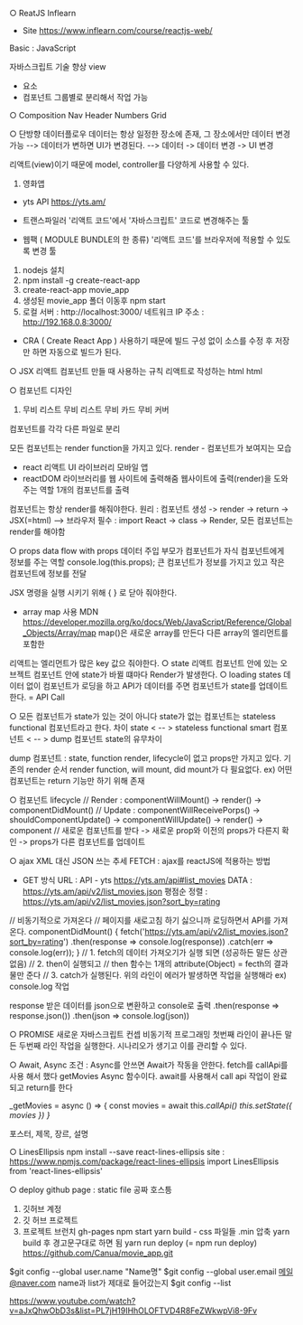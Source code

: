 ○ ReatJS
Inflearn
- Site
https://www.inflearn.com/course/reactjs-web/


Basic : JavaScript

자바스크립트 기술 향상
view

- 요소
- 컴포넌트
그룹별로 분리해서 작업 가능

○ Composition
Nav
Header
Numbers
Grid

○ 단방향 데이터플로우
데이터는 항상 일정한 장소에 존재, 그 장소에서만 데이터 변경 가능
--> 데이터가 변하면 UI가 변경된다.
--> 데이터 -> 데이터 변경 -> UI 변경

리액트(view)이기 때문에 model, controller를 다양하게 사용할 수 있다.



1. 영화앱
- yts API
https://yts.am/

- 트랜스파일러
'리액트 코드'에서 '자바스크립트' 코드로 변경해주는 툴
- 웹팩 ( MODULE BUNDLE의 한 종류)
'리액트 코드'를 브라우저에 적용할 수 있도록 변경
툴

1. nodejs 설치
2. npm install -g create-react-app
3. create-react-app movie_app
4. 생성된 movie_app 폴더 이동후
   npm start
5. 로컬 서버 : http://localhost:3000/
  네트워크 IP 주소 : http://192.168.0.8:3000/
- CRA ( Create React App ) 사용하기 때문에 빌드 구성 없이 소스를 수정 후 저장만 하면 자동으로 빌드가 된다.

○ JSX
리액트 컴포넌트 만들 때 사용하는 규칙
리액트로 작성하는 html
html



○ 컴포넌트 디자인
1. 무비 리스트
무비 리스트
무비 카드
무비 커버

컴포넌트를 각각 다른 파일로 분리

모든 컴포넌트는 render function을 가지고 있다.
render - 컴포넌트가 보여지는 모습

- react
리액트 UI 라이브러리
모바일 앱
- reactDOM
라이브러리를 웹 사이트에 출력해줌
웹사이트에 출력(render)을 도와주는 역할
1개의 컴포넌트를 출력

컴포넌트는 항상 render를 해줘야한다.
원리 : 컴포넌트 생성 -> render -> return -> JSX(=html) --> 브라우저
필수 : import React -> class -> Render, 모든 컴포넌트는 render를 해야함

○ props
data flow with props
데이터 주입
부모가 컴포넌트가 자식 컴포넌트에게 정보를 주는 역할
console.log(this.props);
큰 컴포넌트가 정보를 가지고 있고 작은 컴포넌트에 정보를 전달


 JSX 명령을 실행 시키기 위해 { } 로 닫아 줘야한다.

  - array map 사용
	MDN
	https://developer.mozilla.org/ko/docs/Web/JavaScript/Reference/Global_Objects/Array/map
	map()은 새로운 array를 만든다
	다른 array의 엘리먼트를 포함한

  리액트는 엘리먼트가 많은 key 값으 줘야한다.
○ state
리액트 컴포넌트 안에 있는 오브젝트
컴포넌트 안에 state가 바뀔 떄마다 Render가 발생한다.
○ loading states
데이터 없이 컴포넌트가 로딩을 하고 API가 데이터를 주면 컴포넌트가 state를 업데이트 한다. = API Call

○
모든 컴포넌트가 state가 있는 것이 아니다
state가 없는 컴포넌트는 stateless functional 컴포넌트라고 한다.
차이 state < -- > stateless functional
smart 컴포넌트  < -- > dump 컴포넌트
state의 유무차이

dump 컴포넌트 : state, function render, lifecycle이 없고
props만 가지고 있다.
기존의 render 순서 render function, will mount, did mount가 다 필요없다.
ex) 어떤 컴포넌트는 return 기능만 하기 위해 존재


○ 컴포넌트 lifecycle
// Render : componentWillMount() -> render() -> componentDidMount()
// Update : componentWillReceivePorps() -> shouldComponentUpdate() -> componentWillUpdate() -> render() -> component
// 새로운 컴포넌트를 받다 -> 새로운 prop와 이전의 props가 다른지 확인 -> props가 다른 컴포넌트를 업데이트


○ ajax
XML 대신 JSON 쓰는 추세
FETCH : ajax를 reactJS에 적용하는 방법

- GET 방식
URL : API - yts
https://yts.am/api#list_movies
DATA : https://yts.am/api/v2/list_movies.json
평점순 정렬 : https://yts.am/api/v2/list_movies.json?sort_by=rating

// 비동기적으로 가져온다
// 페이지를 새로고침 하기 싫으니까 로딩하면서 API를 가져온다.
componentDidMount() {
	fetch('https://yts.am/api/v2/list_movies.json?sort_by=rating')
	.then(response => console.log(response))
	.catch(err => console.log(err));
}
// 1. fetch의 데이터 가져오기가 실행 되면 (성공하든 말든 상관없음)
// 2. then이 실행되고
// then 함수는 1개의 attribute(Object) = fecth의 결과물만 준다
// 3. catch가 실행된다. 위의 라인이 에러가 발생하면 작업을 실행해라 ex) console.log 작업

response 받은 데이터를 json으로 변환하고 console로 출력
.then(response => response.json())
.then(json => console.log(json))

○ PROMISE
새로운 자바스크립트 컨셉
비동기적 프로그래밍
첫번째 라인이 끝나든 말든 두번째 라인 작업을 실행한다.
시나리오가 생기고 이를 관리할 수 있다.

○ Await, Async
조건 : Async를 안쓰면 Await가 작동을 안한다.
fetch를 callApi를 사용 해서 했다
getMovies Async 함수이다.
await를 사용해서 call api 작업이 완료되고 return를 한다

_getMovies = async () => {
 const movies = await this._callApi()
 this.setState({
	 movies
 })
}_

포스터, 제목, 장르, 설명

○ LinesEllipsis
npm install --save react-lines-ellipsis
site : https://www.npmjs.com/package/react-lines-ellipsis
import LinesEllipsis from 'react-lines-ellipsis'

<LinesEllipsis
  text='long long text'
  maxLine='3'
  ellipsis='...'
  trimRight
  basedOn='letters'
/>

○ deploy
github page : static file 공짜 호스틍
1. 깃허브 계정
2. 깃 허브 프로젝트
3. 프로젝트 브런치
gh-pages
npm start
yarn build - css 파일들 .min 압축
yarn build 후 경고문구대로 하면 됨
yarn run deploy (= npm run deploy)
https://github.com/Canua/movie_app.git


$git config --global user.name "Name명"
$git config --global user.email 메일@naver.com
name과 list가 제대로 들어갔는지
$git config --list



https://www.youtube.com/watch?v=aJxQhwObD3s&list=PL7jH19IHhOLOFTVD4R8FeZWkwpVi8-9Fv
